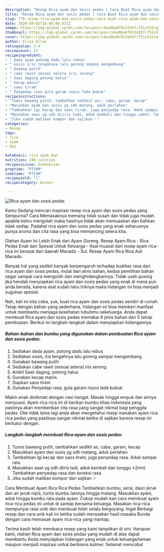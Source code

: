 ```yaml
---
description: "Resep Rica ayam dan sosis pedas | Cara Buat Rica ayam dan sosis pedas Yang Menggugah Selera"
title: "Resep Rica ayam dan sosis pedas | Cara Buat Rica ayam dan sosis pedas Yang Menggugah Selera"
slug: 779-resep-rica-ayam-dan-sosis-pedas-cara-buat-rica-ayam-dan-sosis-pedas-yang-menggugah-selera
date: 2020-09-01T16:08:09.631Z
image: https://img-global.cpcdn.com/recipes/c4aa8ba8f812d2bf/751x532cq70/rica-ayam-dan-sosis-pedas-foto-resep-utama.jpg
thumbnail: https://img-global.cpcdn.com/recipes/c4aa8ba8f812d2bf/751x532cq70/rica-ayam-dan-sosis-pedas-foto-resep-utama.jpg
cover: https://img-global.cpcdn.com/recipes/c4aa8ba8f812d2bf/751x532cq70/rica-ayam-dan-sosis-pedas-foto-resep-utama.jpg
author: Eliza Allen
ratingvalue: 3.4
reviewcount: 13
recipeingredient:
- " dada ayam potong dadu lalu rebus"
- " sosis iris tengahnya lalu goreng sampai mengembang"
- " bawang putih"
- " cabe rawit sesuai selera iris serong"
- " Sawi daging potong halus"
- " kecap manis"
- " saos tiram"
- " Penyedap rasa gula garam royco lada bubuk"
recipeinstructions:
- "Tumis bawang putih, tambahkan sedikit air, cabe, garam, kecap"
- "Masukkan ayam dan sosis yg sdh matang, aduk perlahan"
- "Tambahkan lgi kecap dan saos tiram, juga penyedap rasa. Aduk sampai rata"
- "Masukkan sawi yg sdh diiris tadi, aduk kembali dan tunggu ±2mnt. Tambahkan penyedap rasa dan koreksi rasa"
- "Jika sudah matikan kompor dan sajikan ✨"
categories:
- Resep
tags:
- rica
- ayam
- dan

katakunci: rica ayam dan 
nutrition: 148 calories
recipecuisine: Indonesian
preptime: "PT38M"
cooktime: "PT53M"
recipeyield: "1"
recipecategory: Dinner

---
```



![Rica ayam dan sosis pedas](https://img-global.cpcdn.com/recipes/c4aa8ba8f812d2bf/751x532cq70/rica-ayam-dan-sosis-pedas-foto-resep-utama.jpg)

Kamu Sedang mencari inspirasi resep rica ayam dan sosis pedas yang Sempurna? Cara Memasaknya memang tidak susah dan tidak juga mudah. apabila keliru mengolah maka hasilnya tidak akan memuaskan dan bahkan tidak sedap. Padahal rica ayam dan sosis pedas yang enak seharusnya punya aroma dan cita rasa yang bisa memancing selera kita.

Olahan Ayam Ini Lebih Enak dari Ayam Goreng. Resep Ayam Rica - Rica Pedas Enak dan Spesial Untuk Keluarga - Asal muasal dari resep ayam rica-rica ini berasal dari daerah Manado - Sul. Resep Ayam Rica Rica Asli Manado.

Banyak hal yang sedikit banyak berpengaruh terhadap kualitas rasa dari rica ayam dan sosis pedas, mulai dari jenis bahan, kedua pemilihan bahan segar sampai cara mengolah dan menghidangkannya. Tidak usah pusing jika hendak menyiapkan rica ayam dan sosis pedas yang enak di mana pun anda berada, karena asal sudah tahu triknya maka hidangan ini bisa menjadi suguhan spesial.


Nah, kali ini kita coba, yuk, buat rica ayam dan sosis pedas sendiri di rumah. Tetap dengan bahan yang sederhana, hidangan ini bisa memberi manfaat untuk membantu menjaga kesehatan tubuhmu sekeluarga. Anda dapat membuat Rica ayam dan sosis pedas memakai 8 jenis bahan dan 5 tahap pembuatan. Berikut ini langkah-langkah dalam menyiapkan hidangannya.

<!--inarticleads1-->

##### Bahan-bahan dan bumbu yang digunakan dalam pembuatan Rica ayam dan sosis pedas:

1. Sediakan  dada ayam, potong dadu lalu rebus
1. Sediakan  sosis, iris tengahnya lalu goreng sampai mengembang
1. Gunakan  bawang putih
1. Sediakan  cabe rawit (sesuai selera) iris serong
1. Ambil  Sawi daging, potong halus
1. Gunakan  kecap manis
1. Siapkan  saos tiram
1. Gunakan  Penyedap rasa; gula garam royco lada bubuk


Makin enak dinikmati dengan nasi hangat. Masak hingga empuk dan airnya menyusut. Ayam rica-rica ini di berikan bumbu khas indonesia yang pastinya akan memberikan cita rasa yang sangat nikmat bagi penggila pedas. Oke tidak lama lagi anda akan mengetahui resep masakan ayam rica rica pedas yang pastinya sangat nikmat ketika di sajikan karena resep ini berbalur dengan. 

<!--inarticleads2-->

##### Langkah-langkah membuat Rica ayam dan sosis pedas:

1. Tumis bawang putih, tambahkan sedikit air, cabe, garam, kecap
1. Masukkan ayam dan sosis yg sdh matang, aduk perlahan
1. Tambahkan lgi kecap dan saos tiram, juga penyedap rasa. Aduk sampai rata
1. Masukkan sawi yg sdh diiris tadi, aduk kembali dan tunggu ±2mnt. Tambahkan penyedap rasa dan koreksi rasa
1. Jika sudah matikan kompor dan sajikan ✨


Cara Membuat Ayam Rica Rica Pedas Tambahkan bumbu, serai, daun jeruk dan air jeruk nipis, tumis bumbu lainnya hingga matang. Masukkan ayam, aduk hingga bumbu rata pada ayam. Cukup mudah kan cara membuat ayam rica-rica pedas ini untuk di santap bersama keluarga. Masakan rica-rica mempunyai rasa unik dan membuat lidah selalu bergoyang. Ingat Berbagi resep dan cara unik kali ini ketika sudah merasakan hasil masaka Bunda dengan cara memasak ayam rica-rica yang mantap. 

Terima kasih telah membaca resep yang kami tampilkan di sini. Harapan kami, olahan Rica ayam dan sosis pedas yang mudah di atas dapat membantu Anda menyiapkan hidangan yang enak untuk keluarga/teman maupun menjadi inspirasi untuk berbisnis kuliner. Selamat mencoba!
